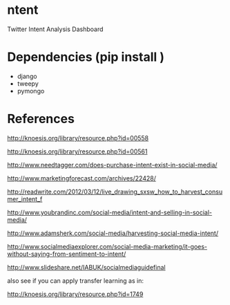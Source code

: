 ntent
=====

Twitter Intent Analysis Dashboard


Dependencies (pip install <dep>)
================================
- django
- tweepy
- pymongo



References
===========
http://knoesis.org/library/resource.php?id=00558

http://knoesis.org/library/resource.php?id=00561

http://www.needtagger.com/does-purchase-intent-exist-in-social-media/

http://www.marketingforecast.com/archives/22428/

http://readwrite.com/2012/03/12/live_drawing_sxsw_how_to_harvest_consumer_intent_f

http://www.youbrandinc.com/social-media/intent-and-selling-in-social-media/

http://www.adamsherk.com/social-media/harvesting-social-media-intent/

http://www.socialmediaexplorer.com/social-media-marketing/it-goes-without-saying-from-sentiment-to-intent/

http://www.slideshare.net/IABUK/socialmediaguidefinal

also see if you can apply transfer learning as in:

http://knoesis.org/library/resource.php?id=1749


